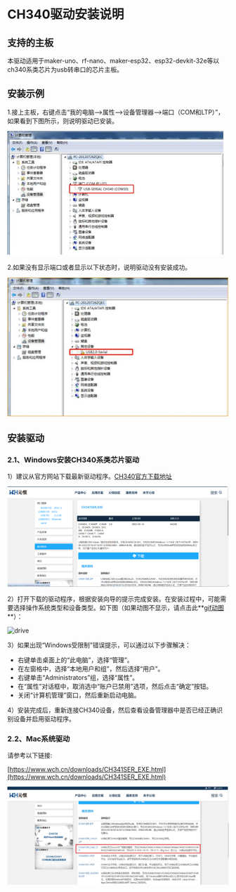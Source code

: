 # CH340驱动安装说明

## 支持的主板

本驱动适用于maker-uno、rf-nano、maker-esp32、esp32-devkit-32e等以ch340系类芯片为usb转串口的芯片主板。

## 安装示例

1.接上主板，右键点击“我的电脑-->属性-->设备管理器-->端口（COM和LTP）”，如果看到下图所示，则说明驱动已安装。

![port](_media/port.jpg)

2.如果没有显示端口或者显示以下状态时，说明驱动没有安装成功。

![port_f](_media/port_f.jpg)

## 安装驱动

### 2.1、Windows安装CH340系类芯片驱动

1）建议从官方网站下载最新驱动程序。[CH340官方下载地址](https://www.wch.cn/downloads/CH341SER_EXE.html)

![download](_media/download.png)

2）打开下载的驱动程序，根据安装向导的提示完成安装。在安装过程中，可能需要选择操作系统类型和设备类型。如下图（如果动图不显示，请点击此**[gif动图](./_media/drive.gif)**）：

![drive](_media/drive.gif)

3）如果出现“Windows受限制”错误提示，可以通过以下步骤解决：

- 右键单击桌面上的“此电脑”，选择“管理”。
- 在左窗格中，选择“本地用户和组”，然后选择“用户”。
- 右键单击“Administrators”组，选择“属性”。
- 在“属性”对话框中，取消选中“账户已禁用”选项，然后点击“确定”按钮。
- 关闭“计算机管理”窗口，然后重新启动电脑。

4）安装完成后，重新连接CH340设备，然后查看设备管理器中是否已经正确识别设备并启用驱动程序。

### 2.2、Mac系统驱动

请参考以下链接:

[https://www.wch.cn/downloads/CH341SER_EXE.html](https://www.wch.cn/downloads/CH341SER_EXE.html)

![image44](_media/image44.jpeg)













#### 	









